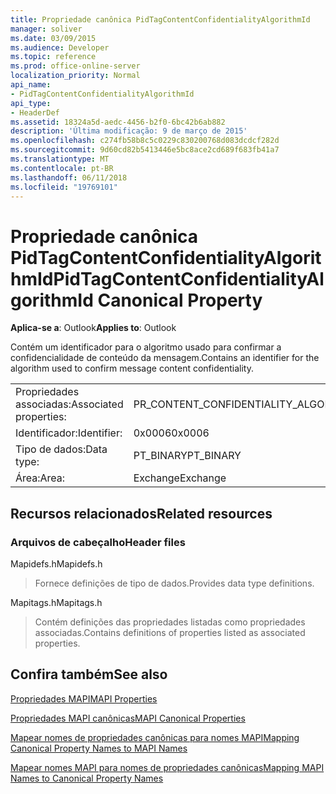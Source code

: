 ```yaml
---
title: Propriedade canônica PidTagContentConfidentialityAlgorithmId
manager: soliver
ms.date: 03/09/2015
ms.audience: Developer
ms.topic: reference
ms.prod: office-online-server
localization_priority: Normal
api_name:
- PidTagContentConfidentialityAlgorithmId
api_type:
- HeaderDef
ms.assetid: 18324a5d-aedc-4456-b2f0-6bc42b6ab882
description: 'Última modificação: 9 de março de 2015'
ms.openlocfilehash: c274fb58b8c5c0229c830200768d083dcdcf282d
ms.sourcegitcommit: 9d60cd82b5413446e5bc8ace2cd689f683fb41a7
ms.translationtype: MT
ms.contentlocale: pt-BR
ms.lasthandoff: 06/11/2018
ms.locfileid: "19769101"
---
```

# <a name="pidtagcontentconfidentialityalgorithmid-canonical-property"></a><span data-ttu-id="ff17e-103">Propriedade canônica PidTagContentConfidentialityAlgorithmId</span><span class="sxs-lookup"><span data-stu-id="ff17e-103">PidTagContentConfidentialityAlgorithmId Canonical Property</span></span>

  
  
<span data-ttu-id="ff17e-104">**Aplica-se a**: Outlook</span><span class="sxs-lookup"><span data-stu-id="ff17e-104">**Applies to**: Outlook</span></span> 
  
<span data-ttu-id="ff17e-105">Contém um identificador para o algoritmo usado para confirmar a confidencialidade de conteúdo da mensagem.</span><span class="sxs-lookup"><span data-stu-id="ff17e-105">Contains an identifier for the algorithm used to confirm message content confidentiality.</span></span>
  
|||
|:-----|:-----|
|<span data-ttu-id="ff17e-106">Propriedades associadas:</span><span class="sxs-lookup"><span data-stu-id="ff17e-106">Associated properties:</span></span>  <br/> |<span data-ttu-id="ff17e-107">PR_CONTENT_CONFIDENTIALITY_ALGORITHM_ID</span><span class="sxs-lookup"><span data-stu-id="ff17e-107">PR_CONTENT_CONFIDENTIALITY_ALGORITHM_ID</span></span>  <br/> |
|<span data-ttu-id="ff17e-108">Identificador:</span><span class="sxs-lookup"><span data-stu-id="ff17e-108">Identifier:</span></span>  <br/> |<span data-ttu-id="ff17e-109">0x0006</span><span class="sxs-lookup"><span data-stu-id="ff17e-109">0x0006</span></span>  <br/> |
|<span data-ttu-id="ff17e-110">Tipo de dados:</span><span class="sxs-lookup"><span data-stu-id="ff17e-110">Data type:</span></span>  <br/> |<span data-ttu-id="ff17e-111">PT_BINARY</span><span class="sxs-lookup"><span data-stu-id="ff17e-111">PT_BINARY</span></span>  <br/> |
|<span data-ttu-id="ff17e-112">Área:</span><span class="sxs-lookup"><span data-stu-id="ff17e-112">Area:</span></span>  <br/> |<span data-ttu-id="ff17e-113">Exchange</span><span class="sxs-lookup"><span data-stu-id="ff17e-113">Exchange</span></span>  <br/> |
   
## <a name="related-resources"></a><span data-ttu-id="ff17e-114">Recursos relacionados</span><span class="sxs-lookup"><span data-stu-id="ff17e-114">Related resources</span></span>

### <a name="header-files"></a><span data-ttu-id="ff17e-115">Arquivos de cabeçalho</span><span class="sxs-lookup"><span data-stu-id="ff17e-115">Header files</span></span>

<span data-ttu-id="ff17e-116">Mapidefs.h</span><span class="sxs-lookup"><span data-stu-id="ff17e-116">Mapidefs.h</span></span>
  
> <span data-ttu-id="ff17e-117">Fornece definições de tipo de dados.</span><span class="sxs-lookup"><span data-stu-id="ff17e-117">Provides data type definitions.</span></span>
    
<span data-ttu-id="ff17e-118">Mapitags.h</span><span class="sxs-lookup"><span data-stu-id="ff17e-118">Mapitags.h</span></span>
  
> <span data-ttu-id="ff17e-119">Contém definições das propriedades listadas como propriedades associadas.</span><span class="sxs-lookup"><span data-stu-id="ff17e-119">Contains definitions of properties listed as associated properties.</span></span>
    
## <a name="see-also"></a><span data-ttu-id="ff17e-120">Confira também</span><span class="sxs-lookup"><span data-stu-id="ff17e-120">See also</span></span>



[<span data-ttu-id="ff17e-121">Propriedades MAPI</span><span class="sxs-lookup"><span data-stu-id="ff17e-121">MAPI Properties</span></span>](mapi-properties.md)
  
[<span data-ttu-id="ff17e-122">Propriedades MAPI canônicas</span><span class="sxs-lookup"><span data-stu-id="ff17e-122">MAPI Canonical Properties</span></span>](mapi-canonical-properties.md)
  
[<span data-ttu-id="ff17e-123">Mapear nomes de propriedades canônicas para nomes MAPI</span><span class="sxs-lookup"><span data-stu-id="ff17e-123">Mapping Canonical Property Names to MAPI Names</span></span>](mapping-canonical-property-names-to-mapi-names.md)
  
[<span data-ttu-id="ff17e-124">Mapear nomes MAPI para nomes de propriedades canônicas</span><span class="sxs-lookup"><span data-stu-id="ff17e-124">Mapping MAPI Names to Canonical Property Names</span></span>](mapping-mapi-names-to-canonical-property-names.md)

